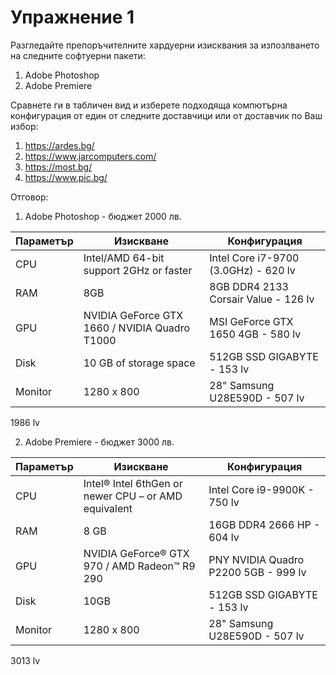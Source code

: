# Упражнение 1 

Разгледайте препоръчителните хардуерни изисквания за изпозлването на следните софтуерни пакети:
1. Adobe Photoshop 
2. Adobe Premiere

Сравнете ги в табличен вид и изберете подходяща компютърна конфигурация от един от следните доставчици или от доставчик по Ваш избор:
1. https://ardes.bg/
2. https://www.jarcomputers.com/
3. https://most.bg/
4. https://www.pic.bg/


Отговор:

1. Adobe Photoshop - бюджет 2000 лв. 

Параметър | Изискване | Конфигурация
------------ | -------------| -------------
CPU | Intel/AMD 64-bit support 2GHz or faster | Intel Core i7-9700 (3.0GHz) - 620 lv
RAM | 8GB | 8GB DDR4 2133 Corsair Value - 126 lv
GPU | NVIDIA GeForce GTX 1660 / NVIDIA Quadro T1000 | MSI GeForce GTX 1650 4GB - 580 lv
Disk | 10 GB of storage space | 512GB SSD GIGABYTE - 153 lv
Monitor | 1280 x 800 | 28" Samsung U28E590D - 507 lv

1986 lv

2. Adobe Premiere - бюджет 3000 лв. 

Параметър | Изискване | Конфигурация
------------ | -------------| -------------
CPU | Intel® Intel 6thGen or newer CPU – or AMD equivalent | Intel Core i9-9900K - 750 lv
RAM | 8 GB | 16GB DDR4 2666 HP - 604 lv
GPU | NVIDIA GeForce® GTX 970 / AMD Radeon™ R9 290 | PNY NVIDIA Quadro P2200 5GB - 999 lv
Disk |  10GB  | 512GB SSD GIGABYTE - 153 lv
Monitor |  1280 x 800 |  28" Samsung U28E590D - 507 lv 

3013 lv
